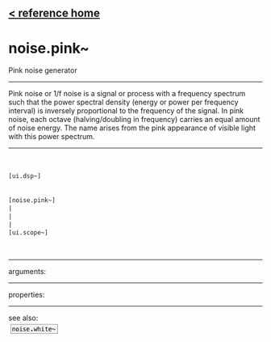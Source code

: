 [< reference home](ceammc_lib.html)
---

# noise.pink~


Pink noise generator

---

Pink noise or 1/f noise is a signal or process with a frequency spectrum such that
            the power spectral density (energy or power per frequency interval) is inversely
            proportional to the frequency of the signal.
In pink noise, each octave (halving/doubling in frequency) carries an equal amount
            of noise energy.
The name arises from the pink appearance of visible light with this power
            spectrum.
<br>


---


```


[ui.dsp~]


[noise.pink~]
|
|
|
[ui.scope~]

            
```

---
arguments:


---
properties:


---
see also:<br>
[![noise.white~](img/object_noise.white~.png)](noise.white~.html)
